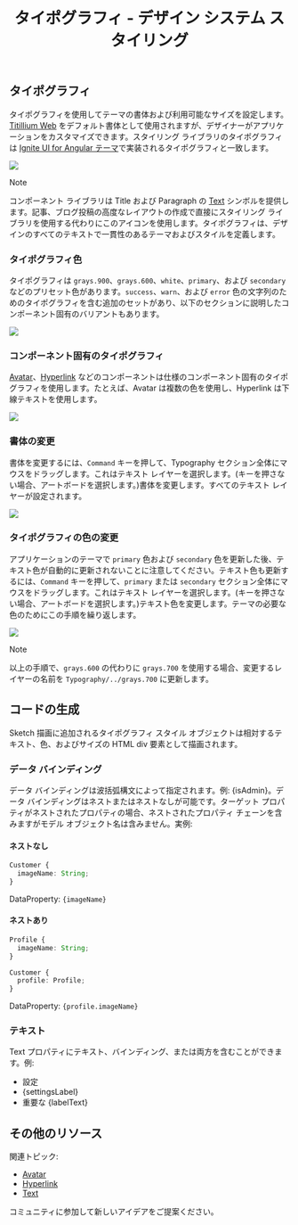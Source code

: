 ﻿---
title: タイポグラフィ - デザイン システム スタイリング
_description: スタイリングのタイポグラフィ シンボルは、Indigo Design のフォントに関連するテーマ属性を設定できます。
_keywords: デザイン システム, Sketch, Ignite UI for Angular, UI ライブラリ, 色, パレット
_language: ja
---

## タイポグラフィ

タイポグラフィを使用してテーマの書体および利用可能なサイズを設定します。[Titillium Web](https://fonts.google.com/specimen/Titillium+Web) をデフォルト書体として使用されますが、デザイナーがアプリケーションをカスタマイズできます。スタイリング ライブラリのタイポグラフィは [Ignite UI for Angular テーマ](https://jp.infragistics.com/products/ignite-ui-angular/angular/components/themes.html)で実装されるタイポグラフィと一致します。

<img class="responsive-img" src="../images/typography_default.png" srcset="../images/typography_default@2x.png 2x" />

> [!Note]
> コンポーネント ライブラリは Title および Paragraph の [Text](../components/text.md) シンボルを提供します。記事、ブログ投稿の高度なレイアウトの作成で直接にスタイリング ライブラリを使用する代わりにこのアイコンを使用します。タイポグラフィは、デザインのすべてのテキストで一貫性のあるテーマおよびスタイルを定義します。

### タイポグラフィ色

タイポグラフィは `grays.900`、`grays.600`、`white`、`primary`、および `secondary` などのプリセット色があります。`success`、`warn`、および `error` 色の文字列のためのタイポグラフィを含む追加のセットがあり、以下のセクションに説明したコンポーネント固有のバリアントもあります。

<img class="responsive-img" src="../images/typography_colors.png" srcset="../images/typography_colors@2x.png 2x" />

### コンポーネント固有のタイポグラフィ

[Avatar](../components/avatar.md)、[Hyperlink](../components/hyperlink.md) などのコンポーネントは仕様のコンポーネント固有のタイポグラフィを使用します。たとえば、Avatar は複数の色を使用し、Hyperlink は下線テキストを使用します。

<img class="responsive-img" src="../images/typography_specific.png" srcset="../images/typography_specific@2x.png 2x" />

### 書体の変更

書体を変更するには、`Command` キーを押して、Typography セクション全体にマウスをドラッグします。これはテキスト レイヤーを選択します。(キーを押さない場合、アートボードを選択します。)書体を変更します。すべてのテキスト レイヤーが設定されます。

<img class="responsive-img" src="../images/typography_typeface.png" srcset="../images/typography_typeface@2x.png 2x" />

### タイポグラフィの色の変更

アプリケーションのテーマで `primary` 色および `secondary` 色を更新した後、テキスト色が自動的に更新されないことに注意してください。テキスト色も更新するには、`Command` キーを押して、`primary` または `secondary` セクション全体にマウスをドラッグします。これはテキスト レイヤーを選択します。(キーを押さない場合、アートボードを選択します。)テキスト色を変更します。テーマの必要な色のためにこの手順を繰り返します。

<img class="responsive-img" src="../images/typography_primary.png" srcset="../images/typography_primary@2x.png 2x" />

> [!Note]
> 以上の手順で、`grays.600` の代わりに `grays.700` を使用する場合、変更するレイヤーの名前を `Typography/../grays.700` に更新します。

## コードの生成

Sketch 描画に追加されるタイポグラフィ スタイル オブジェクトは相対するテキスト、色、およびサイズの HTML div 要素として描画されます。

### データ バインディング

データ バインディングは波括弧構文によって指定されます。例: {isAdmin}。データ バインディングはネストまたはネストなしが可能です。ターゲット プロパティがネストされたプロパティの場合、ネストされたプロパティ チェーンを含みますがモデル オブジェクト名は含みません。実例:

#### ネストなし

```typescript
Customer {
  imageName: String;
}
```

DataProperty: `{imageName}`

#### ネストあり

```typescript
Profile {
  imageName: String;
}

Customer {
  profile: Profile;
}
```

DataProperty: `{profile.imageName}`

### テキスト

Text プロパティにテキスト、バインディング、または両方を含むことができます。例:

- 設定
- {settingsLabel}
- 重要な {labelText}

## その他のリソース

関連トピック:

- [Avatar](../components/avatar.md)
- [Hyperlink](../components/hyperlink.md)
- [Text](../components/text.md)
  <div class="divider--half"></div>

コミュニティに参加して新しいアイデアをご提案ください。


